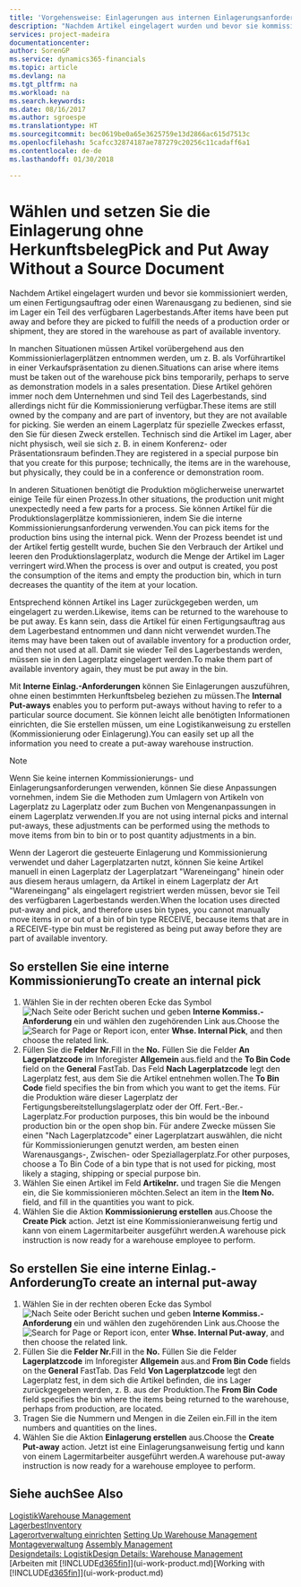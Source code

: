 ```yaml
---
title: 'Vorgehensweise: Einlagerungen aus internen Einlagerungsanforderungen erstellen | Microsoft Docs'
description: "Nachdem Artikel eingelagert wurden und bevor sie kommissioniert werden, um einen Fertigungsauftrag oder einen Warenausgang zu bedienen, sind sie im Lager ein Teil des verfügbaren Lagerbestands."
services: project-madeira
documentationcenter: 
author: SorenGP
ms.service: dynamics365-financials
ms.topic: article
ms.devlang: na
ms.tgt_pltfrm: na
ms.workload: na
ms.search.keywords: 
ms.date: 08/16/2017
ms.author: sgroespe
ms.translationtype: HT
ms.sourcegitcommit: bec0619be0a65e3625759e13d2866ac615d7513c
ms.openlocfilehash: 5cafcc32874187ae787279c20256c11cadaff6a1
ms.contentlocale: de-de
ms.lasthandoff: 01/30/2018

---
```

# <a name="pick-and-put-away-without-a-source-document"></a><span data-ttu-id="0d0de-103">Wählen und setzen Sie die Einlagerung ohne Herkunftsbeleg</span><span class="sxs-lookup"><span data-stu-id="0d0de-103">Pick and Put Away Without a Source Document</span></span>
<span data-ttu-id="0d0de-104">Nachdem Artikel eingelagert wurden und bevor sie kommissioniert werden, um einen Fertigungsauftrag oder einen Warenausgang zu bedienen, sind sie im Lager ein Teil des verfügbaren Lagerbestands.</span><span class="sxs-lookup"><span data-stu-id="0d0de-104">After items have been put away and before they are picked to fulfill the needs of a production order or shipment, they are stored in the warehouse as part of available inventory.</span></span>  

<span data-ttu-id="0d0de-105">In manchen Situationen müssen Artikel vorübergehend aus den Kommissionierlagerplätzen entnommen werden, um z. B. als Vorführartikel in einer Verkaufspräsentation zu dienen.</span><span class="sxs-lookup"><span data-stu-id="0d0de-105">Situations can arise where items must be taken out of the warehouse pick bins temporarily, perhaps to serve as demonstration models in a sales presentation.</span></span> <span data-ttu-id="0d0de-106">Diese Artikel gehören immer noch dem Unternehmen und sind Teil des Lagerbestands, sind allerdings nicht für die Kommissionierung verfügbar.</span><span class="sxs-lookup"><span data-stu-id="0d0de-106">These items are still owned by the company and are part of inventory, but they are not available for picking.</span></span> <span data-ttu-id="0d0de-107">Sie werden an einem Lagerplatz für spezielle Zweckes erfasst, den Sie für diesen Zweck erstellen. Technisch sind die Artikel im Lager, aber nicht physisch, weil sie sich z. B. in einem Konferenz- oder Präsentationsraum befinden.</span><span class="sxs-lookup"><span data-stu-id="0d0de-107">They are registered in a special purpose bin that you create for this purpose; technically, the items are in the warehouse, but physically, they could be in a conference or demonstration room.</span></span>  

<span data-ttu-id="0d0de-108">In anderen Situationen benötigt die Produktion möglicherweise unerwartet einige Teile für einen Prozess.</span><span class="sxs-lookup"><span data-stu-id="0d0de-108">In other situations, the production unit might unexpectedly need a few parts for a process.</span></span> <span data-ttu-id="0d0de-109">Sie können Artikel für die Produktionslagerplätze kommissionieren, indem Sie die interne Kommissionierungsanforderung verwenden.</span><span class="sxs-lookup"><span data-stu-id="0d0de-109">You can pick items for the production bins using the internal pick.</span></span> <span data-ttu-id="0d0de-110">Wenn der Prozess beendet ist und der Artikel fertig gestellt wurde, buchen Sie den Verbrauch der Artikel und leeren den Produktionslagerplatz, wodurch die Menge der Artikel im Lager verringert wird.</span><span class="sxs-lookup"><span data-stu-id="0d0de-110">When the process is over and output is created, you post the consumption of the items and empty the production bin, which in turn decreases the quantity of the item at your location.</span></span>  

<span data-ttu-id="0d0de-111">Entsprechend können Artikel ins Lager zurückgegeben werden, um eingelagert zu werden.</span><span class="sxs-lookup"><span data-stu-id="0d0de-111">Likewise, items can be returned to the warehouse to be put away.</span></span> <span data-ttu-id="0d0de-112">Es kann sein, dass die Artikel für einen Fertigungsauftrag aus dem Lagerbestand entnommen und dann nicht verwendet wurden.</span><span class="sxs-lookup"><span data-stu-id="0d0de-112">The items may have been taken out of available inventory for a production order, and then not used at all.</span></span> <span data-ttu-id="0d0de-113">Damit sie wieder Teil des Lagerbestands werden, müssen sie in den Lagerplatz eingelagert werden.</span><span class="sxs-lookup"><span data-stu-id="0d0de-113">To make them part of available inventory again, they must be put away in the bin.</span></span>  

<span data-ttu-id="0d0de-114">Mit **Interne Einlag.-Anforderungen** können Sie Einlagerungen auszuführen, ohne einen bestimmten Herkunftsbeleg beziehen zu müssen.</span><span class="sxs-lookup"><span data-stu-id="0d0de-114">The **Internal Put-aways** enables you to perform put-aways without having to refer to a particular source document.</span></span> <span data-ttu-id="0d0de-115">Sie können leicht alle benötigten Informationen einrichten, die Sie erstellen müssen, um eine Logistikanweisung zu erstellen (Kommissionierung oder Einlagerung).</span><span class="sxs-lookup"><span data-stu-id="0d0de-115">You can easily set up all the information you need to create a put-away warehouse instruction.</span></span>  

> [!NOTE]  
>  <span data-ttu-id="0d0de-116">Wenn Sie keine internen Kommissionierungs- und Einlagerungsanforderungen verwenden, können Sie diese Anpassungen vornehmen, indem Sie die Methoden zum Umlagern von Artikeln von Lagerplatz zu Lagerplatz oder zum Buchen von Mengenanpassungen in einem Lagerplatz verwenden.</span><span class="sxs-lookup"><span data-stu-id="0d0de-116">If you are not using internal picks and internal put-aways, these adjustments can be performed using the methods to move items from bin to bin or to post quantity adjustments in a bin.</span></span>  
>   
>  <span data-ttu-id="0d0de-117">Wenn der Lagerort die gesteuerte Einlagerung und Kommissionierung verwendet und daher Lagerplatzarten nutzt, können Sie keine Artikel manuell in einen Lagerplatz der Lagerplatzart "Wareneingang" hinein oder aus diesem heraus umlagern, da Artikel in einem Lagerplatz der Art "Wareneingang" als eingelagert registriert werden müssen, bevor sie Teil des verfügbaren Lagerbestands werden.</span><span class="sxs-lookup"><span data-stu-id="0d0de-117">When the location uses directed put-away and pick, and therefore uses bin types, you cannot manually move items in or out of a bin of bin type RECEIVE, because items that are in a RECEIVE-type bin must be registered as being put away before they are part of available inventory.</span></span>  

## <a name="to-create-an-internal-pick"></a><span data-ttu-id="0d0de-118">So erstellen Sie eine interne Kommissionierung</span><span class="sxs-lookup"><span data-stu-id="0d0de-118">To create an internal pick</span></span>  
1.  <span data-ttu-id="0d0de-119">Wählen Sie in der rechten oberen Ecke das Symbol ![Nach Seite oder Bericht suchen](media/ui-search/search_small.png "Nach Seite oder Bericht suchen") und geben **Interne Kommiss.-Anforderung** ein und wählen den zugehörenden Link aus.</span><span class="sxs-lookup"><span data-stu-id="0d0de-119">Choose the ![Search for Page or Report](media/ui-search/search_small.png "Search for Page or Report icon") icon, enter **Whse. Internal Pick**, and then choose the related link.</span></span>  
2.  <span data-ttu-id="0d0de-120">Füllen Sie die **Felder Nr.**</span><span class="sxs-lookup"><span data-stu-id="0d0de-120">Fill in the **No.**</span></span> <span data-ttu-id="0d0de-121">Füllen Sie die Felder **An Lagerplatzcode** im Inforegister **Allgemein** aus.</span><span class="sxs-lookup"><span data-stu-id="0d0de-121">field and the **To Bin Code** field on the **General** FastTab.</span></span> <span data-ttu-id="0d0de-122">Das Feld **Nach Lagerplatzcode** legt den Lagerplatz fest, aus dem Sie die Artikel entnehmen wollen.</span><span class="sxs-lookup"><span data-stu-id="0d0de-122">The **To Bin Code** field specifies the bin from which you want to get the items.</span></span> <span data-ttu-id="0d0de-123">Für die Produktion wäre dieser Lagerplatz der Fertigungsbereitstellungslagerplatz oder der Off. Fert.-Ber.-Lagerplatz.</span><span class="sxs-lookup"><span data-stu-id="0d0de-123">For production purposes, this bin would be the inbound production bin or the open shop bin.</span></span> <span data-ttu-id="0d0de-124">Für andere Zwecke müssen Sie einen "Nach Lagerplatzcode" einer Lagerplatzart auswählen, die nicht für Kommissionierungen genutzt werden, am besten einen Warenausgangs-, Zwischen- oder Speziallagerplatz.</span><span class="sxs-lookup"><span data-stu-id="0d0de-124">For other purposes, choose a To Bin Code of a bin type that is not used for picking, most likely a staging, shipping or special purpose bin.</span></span>  
3.  <span data-ttu-id="0d0de-125">Wählen Sie einen Artikel im Feld **Artikelnr.** und tragen Sie die Mengen ein, die Sie kommissionieren möchten.</span><span class="sxs-lookup"><span data-stu-id="0d0de-125">Select an item in the **Item No.** field, and fill in the quantities you want to pick.</span></span>  
4. <span data-ttu-id="0d0de-126">Wählen Sie die Aktion **Kommissionierung erstellen** aus.</span><span class="sxs-lookup"><span data-stu-id="0d0de-126">Choose the **Create Pick** action.</span></span> <span data-ttu-id="0d0de-127">Jetzt ist eine Kommissionieranweisung fertig und kann von einem Lagermitarbeiter ausgeführt werden.</span><span class="sxs-lookup"><span data-stu-id="0d0de-127">A warehouse pick instruction is now ready for a warehouse employee to perform.</span></span>  

## <a name="to-create-an-internal-put-away"></a><span data-ttu-id="0d0de-128">So erstellen Sie eine interne Einlag.-Anforderung</span><span class="sxs-lookup"><span data-stu-id="0d0de-128">To create an internal put-away</span></span>  
1.  <span data-ttu-id="0d0de-129">Wählen Sie in der rechten oberen Ecke das Symbol ![Nach Seite oder Bericht suchen](media/ui-search/search_small.png "Nach Seite oder Bericht suchen") und geben **Interne Kommiss.-Anforderung** ein und wählen den zugehörenden Link aus.</span><span class="sxs-lookup"><span data-stu-id="0d0de-129">Choose the ![Search for Page or Report](media/ui-search/search_small.png "Search for Page or Report icon") icon, enter **Whse. Internal Put-away**, and then choose the related link.</span></span>  
2.  <span data-ttu-id="0d0de-130">Füllen Sie die **Felder Nr.**</span><span class="sxs-lookup"><span data-stu-id="0d0de-130">Fill in the **No.**</span></span> <span data-ttu-id="0d0de-131">Füllen Sie die Felder **Lagerplatzcode** im Inforegister **Allgemein** aus.</span><span class="sxs-lookup"><span data-stu-id="0d0de-131">and **From Bin Code** fields on the **General** FastTab.</span></span> <span data-ttu-id="0d0de-132">Das Feld **Von Lagerplatzcode** legt den Lagerplatz fest, in dem sich die Artikel befinden, die ins Lager zurückgegeben werden, z. B. aus der Produktion.</span><span class="sxs-lookup"><span data-stu-id="0d0de-132">The **From Bin Code** field specifies the bin where the items being returned to the warehouse, perhaps from production, are located.</span></span>  
3.  <span data-ttu-id="0d0de-133">Tragen Sie die Nummern und Mengen in die Zeilen ein.</span><span class="sxs-lookup"><span data-stu-id="0d0de-133">Fill in the item numbers and quantities on the lines.</span></span>  
4.  <span data-ttu-id="0d0de-134">Wählen Sie die Aktion **Einlagerung erstellen** aus.</span><span class="sxs-lookup"><span data-stu-id="0d0de-134">Choose the **Create Put-away** action.</span></span> <span data-ttu-id="0d0de-135">Jetzt ist eine Einlagerungsanweisung fertig und kann von einem Lagermitarbeiter ausgeführt werden.</span><span class="sxs-lookup"><span data-stu-id="0d0de-135">A warehouse put-away instruction is now ready for a warehouse employee to perform.</span></span>  

## <a name="see-also"></a><span data-ttu-id="0d0de-136">Siehe auch</span><span class="sxs-lookup"><span data-stu-id="0d0de-136">See Also</span></span>  
[<span data-ttu-id="0d0de-137">Logistik</span><span class="sxs-lookup"><span data-stu-id="0d0de-137">Warehouse Management</span></span>](warehouse-manage-warehouse.md)  
[<span data-ttu-id="0d0de-138">Lagerbest</span><span class="sxs-lookup"><span data-stu-id="0d0de-138">Inventory</span></span>](inventory-manage-inventory.md)  
<span data-ttu-id="0d0de-139">[Lagerortverwaltung einrichten](warehouse-setup-warehouse.md)   </span><span class="sxs-lookup"><span data-stu-id="0d0de-139">[Setting Up Warehouse Management](warehouse-setup-warehouse.md)   </span></span>  
<span data-ttu-id="0d0de-140">[Montageverwaltung](assembly-assemble-items.md)  </span><span class="sxs-lookup"><span data-stu-id="0d0de-140">[Assembly Management](assembly-assemble-items.md)  </span></span>  
[<span data-ttu-id="0d0de-141">Designdetails: Logistik</span><span class="sxs-lookup"><span data-stu-id="0d0de-141">Design Details: Warehouse Management</span></span>](design-details-warehouse-management.md)  
<span data-ttu-id="0d0de-142">[Arbeiten mit [!INCLUDE[d365fin](includes/d365fin_md.md)]](ui-work-product.md)</span><span class="sxs-lookup"><span data-stu-id="0d0de-142">[Working with [!INCLUDE[d365fin](includes/d365fin_md.md)]](ui-work-product.md)</span></span>

